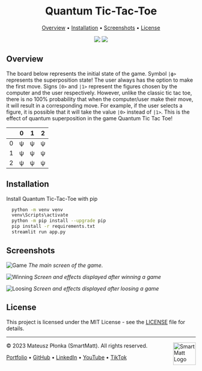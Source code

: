 <h1 align="center">Quantum Tic-Tac-Toe</h1>

<p align="center">
  <a href="#overview">Overview</a> •
  <a href="#installation">Installation</a> •
  <a href="#screenshots">Screenshots</a> •
  <a href="#license">License</a>
</p>

<p align="center">
  <img src="https://img.shields.io/badge/License-MIT-yellow.svg" />
  <img src="https://img.shields.io/badge/Author-SmartMatt-blue" />
</p>

## Overview
The board below represents the initial state of the game. Symbol `|ф>` represents the superposition state! The user always has the option to make the first move. Signs `[0>` and `|1>` represent the figures chosen by the computer and the user respectively. However, unlike the classic tic tac toe, there is no 100% probability that when the computer/user make their move, it will result in a corresponding move. For example, if the user selects a figure, it is possible that it will take the value `|0>` instead of `|1>`. This is the effect of quantum superposition in the game Quantum Tic Tac Toe!

|   | 0 | 1 | 2 | 
| - | - | - | - |
| 0 | ψ | ψ | ψ |
| 1 | ψ | ψ | ψ |
| 2 | ψ | ψ | ψ |

## Installation
Install Quantum Tic-Tac-Toe with pip

```bash
  python -m venv venv
  venv\Scripts\activate
  python -m pip install --upgrade pip
  pip install -r requirements.txt
  streamlit run app.py
```
    
## Screenshots
![Game](https://smartmatt.pl/github/quantum-tic-tac-toe/quantum-tic-tac-toe-game.png)
*The main screen of the game.*

![Winning](https://smartmatt.pl/github/quantum-tic-tac-toe/quantum-tic-tac-toe-won.png)
*Screen and effects displayed after winning a game*

![Loosing](https://smartmatt.pl/github/quantum-tic-tac-toe/quantum-tic-tac-toe-lose.png)
*Screen and effects displayed after loosing a game*

## License
This project is licensed under the MIT License - see the [LICENSE](LICENSE) file for details.

---
&copy; 2023 Mateusz Płonka (SmartMatt). All rights reserved.
<a href="https://smartmatt.pl/">
    <img src="https://smartmatt.pl/github/smartmatt-logo.png" title="SmartMatt Logo" align="right" width="60" />
</a>

<p align="left">
  <a href="https://smartmatt.pl/">Portfolio</a> •
  <a href="https://github.com/SmartMaatt">GitHub</a> •
  <a href="https://www.linkedin.com/in/mateusz-p%C5%82onka-328a48214/">LinkedIn</a> •
  <a href="https://www.youtube.com/user/SmartHDesigner">YouTube</a> •
  <a href="https://www.tiktok.com/@smartmaatt">TikTok</a>
</p>
